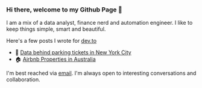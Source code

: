 ### Hi there, welcome to my Github Page 👋

I am a mix of a data analyst, finance nerd and automation engineer. I like to keep things simple, smart and beautiful.

Here's a few posts I wrote for [dev.to](https://dev.to)

- 🚙 [Data behind parking tickets in New York City](https://dev.to/lenalytics/data-behind-parking-tickets-in-new-york-city-23ac)
- 🏠 [Airbnb Properties in Australia](https://dev.to/lenalytics/airbnb-properties-in-australia-2lpg)

I'm best reached via [email](https://lenalytics.me/#contacts). I'm always open to interesting conversations and collaboration.
